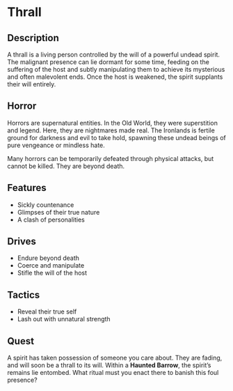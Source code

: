 # Thrall

## Description
A thrall is a living person controlled by the will of a powerful undead spirit. The malignant presence can lie dormant for some time, feeding on the suffering of the host and subtly manipulating them to achieve its mysterious and often malevolent ends. Once the host is weakened, the spirit supplants their will entirely.

## Horror
Horrors are supernatural entities. In the Old World, they were superstition and legend. Here, they are nightmares made real. The Ironlands is fertile ground for darkness and evil to take hold, spawning these undead beings of pure vengeance or mindless hate.

Many horrors can be temporarily defeated through physical attacks, but cannot be killed. They are beyond death.

## Features
 - Sickly countenance
 - Glimpses of their true nature
 - A clash of personalities

## Drives
 - Endure beyond death
 - Coerce and manipulate
 - Stifle the will of the host

## Tactics
 - Reveal their true self
 - Lash out with unnatural strength

## Quest
A spirit has taken possession of someone you care about. They are fading, and will soon be a thrall to its will. Within a **Haunted Barrow**, the spirit’s remains lie entombed. What ritual must you enact there to banish this foul presence?



